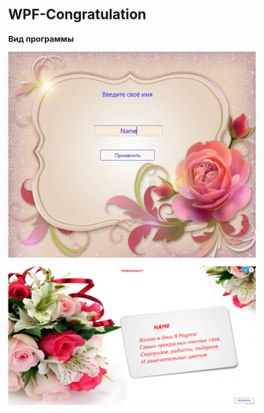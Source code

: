 # WPF-Congratulation

### Вид программы

![alt text](screenshots/name.png)

![alt text](screenshots/main.png)
